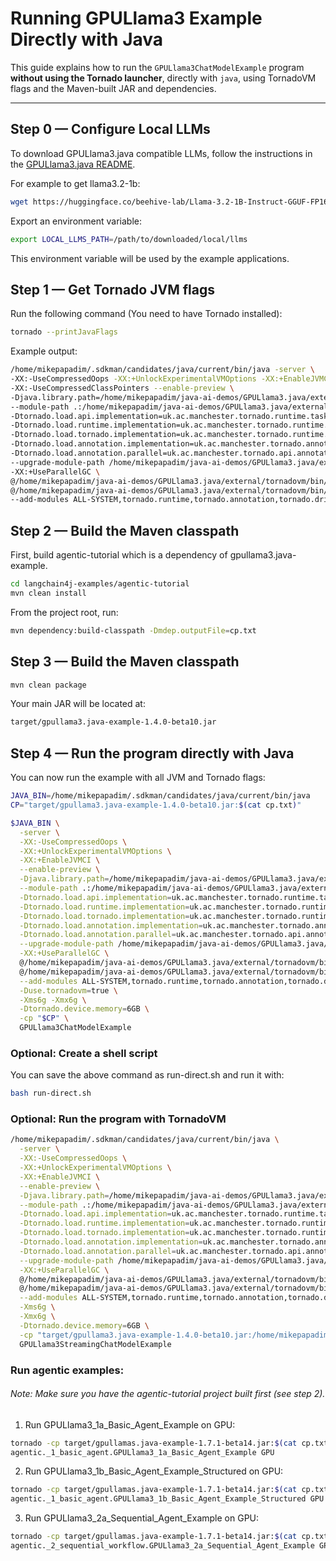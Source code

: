 # Running GPULlama3 Example Directly with Java

This guide explains how to run the `GPULlama3ChatModelExample` program **without using the Tornado launcher**, directly with `java`, using TornadoVM flags and the Maven-built JAR and dependencies.

---

## **Step 0 — Configure Local LLMs**

To download GPULlama3.java compatible LLMs, follow the instructions in the [GPULlama3.java README](https://github.com/beehive-lab/GPULlama3.java/blob/main/README.md).

For example to get llama3.2-1b:
```bash
wget https://huggingface.co/beehive-lab/Llama-3.2-1B-Instruct-GGUF-FP16/resolve/main/beehive-llama-3.2-1b-instruct-fp16.gguf
```

Export an environment variable:

```bash
export LOCAL_LLMS_PATH=/path/to/downloaded/local/llms
```

This environment variable will be used by the example applications.

## **Step 1 — Get Tornado JVM flags**

Run the following command (You need to have Tornado installed):

```bash
tornado --printJavaFlags
```

Example output:

```bash
/home/mikepapadim/.sdkman/candidates/java/current/bin/java -server \
-XX:-UseCompressedOops -XX:+UnlockExperimentalVMOptions -XX:+EnableJVMCI \
-XX:-UseCompressedClassPointers --enable-preview \
-Djava.library.path=/home/mikepapadim/java-ai-demos/GPULlama3.java/external/tornadovm/bin/sdk/lib \
--module-path .:/home/mikepapadim/java-ai-demos/GPULlama3.java/external/tornadovm/bin/sdk/share/java/tornado \
-Dtornado.load.api.implementation=uk.ac.manchester.tornado.runtime.tasks.TornadoTaskGraph \
-Dtornado.load.runtime.implementation=uk.ac.manchester.tornado.runtime.TornadoCoreRuntime \
-Dtornado.load.tornado.implementation=uk.ac.manchester.tornado.runtime.common.Tornado \
-Dtornado.load.annotation.implementation=uk.ac.manchester.tornado.annotation.ASMClassVisitor \
-Dtornado.load.annotation.parallel=uk.ac.manchester.tornado.api.annotations.Parallel \
--upgrade-module-path /home/mikepapadim/java-ai-demos/GPULlama3.java/external/tornadovm/bin/sdk/share/java/graalJars \
-XX:+UseParallelGC \
@/home/mikepapadim/java-ai-demos/GPULlama3.java/external/tornadovm/bin/sdk/etc/exportLists/common-exports \
@/home/mikepapadim/java-ai-demos/GPULlama3.java/external/tornadovm/bin/sdk/etc/exportLists/opencl-exports \
--add-modules ALL-SYSTEM,tornado.runtime,tornado.annotation,tornado.drivers.common,tornado.drivers.opencl
```

## **Step 2 — Build the Maven classpath**

First, build agentic-tutorial which is a dependency of gpullama3.java-example.

```bash
cd langchain4j-examples/agentic-tutorial
mvn clean install
```

From the project root, run:

```bash
mvn dependency:build-classpath -Dmdep.outputFile=cp.txt
```

## **Step 3 — Build the Maven classpath**

```bash
mvn clean package
```

Your main JAR will be located at:
```bash
target/gpullama3.java-example-1.4.0-beta10.jar
```

## **Step 4 — Run the program directly with Java**
You can now run the example with all JVM and Tornado flags:

```bash
JAVA_BIN=/home/mikepapadim/.sdkman/candidates/java/current/bin/java
CP="target/gpullama3.java-example-1.4.0-beta10.jar:$(cat cp.txt)"

$JAVA_BIN \
  -server \
  -XX:-UseCompressedOops \
  -XX:+UnlockExperimentalVMOptions \
  -XX:+EnableJVMCI \
  --enable-preview \
  -Djava.library.path=/home/mikepapadim/java-ai-demos/GPULlama3.java/external/tornadovm/bin/sdk/lib \
  --module-path .:/home/mikepapadim/java-ai-demos/GPULlama3.java/external/tornadovm/bin/sdk/share/java/tornado \
  -Dtornado.load.api.implementation=uk.ac.manchester.tornado.runtime.tasks.TornadoTaskGraph \
  -Dtornado.load.runtime.implementation=uk.ac.manchester.tornado.runtime.TornadoCoreRuntime \
  -Dtornado.load.tornado.implementation=uk.ac.manchester.tornado.runtime.common.Tornado \
  -Dtornado.load.annotation.implementation=uk.ac.manchester.tornado.annotation.ASMClassVisitor \
  -Dtornado.load.annotation.parallel=uk.ac.manchester.tornado.api.annotations.Parallel \
  --upgrade-module-path /home/mikepapadim/java-ai-demos/GPULlama3.java/external/tornadovm/bin/sdk/share/java/graalJars \
  -XX:+UseParallelGC \
  @/home/mikepapadim/java-ai-demos/GPULlama3.java/external/tornadovm/bin/sdk/etc/exportLists/common-exports \
  @/home/mikepapadim/java-ai-demos/GPULlama3.java/external/tornadovm/bin/sdk/etc/exportLists/opencl-exports \
  --add-modules ALL-SYSTEM,tornado.runtime,tornado.annotation,tornado.drivers.common,tornado.drivers.opencl \
  -Duse.tornadovm=true \
  -Xms6g -Xmx6g \
  -Dtornado.device.memory=6GB \
  -cp "$CP" \
  GPULlama3ChatModelExample

```

### Optional: Create a shell script
You can save the above command as run-direct.sh and run it with:
```bash
bash run-direct.sh
```


### Optional: Run the program with TornadoVM
```bash
/home/mikepapadim/.sdkman/candidates/java/current/bin/java \
  -server \
  -XX:-UseCompressedOops \
  -XX:+UnlockExperimentalVMOptions \
  -XX:+EnableJVMCI \
  --enable-preview \
  -Djava.library.path=/home/mikepapadim/java-ai-demos/GPULlama3.java/external/tornadovm/bin/sdk/lib \
  --module-path .:/home/mikepapadim/java-ai-demos/GPULlama3.java/external/tornadovm/bin/sdk/share/java/tornado \
  -Dtornado.load.api.implementation=uk.ac.manchester.tornado.runtime.tasks.TornadoTaskGraph \
  -Dtornado.load.runtime.implementation=uk.ac.manchester.tornado.runtime.TornadoCoreRuntime \
  -Dtornado.load.tornado.implementation=uk.ac.manchester.tornado.runtime.common.Tornado \
  -Dtornado.load.annotation.implementation=uk.ac.manchester.tornado.annotation.ASMClassVisitor \
  -Dtornado.load.annotation.parallel=uk.ac.manchester.tornado.api.annotations.Parallel \
  --upgrade-module-path /home/mikepapadim/java-ai-demos/GPULlama3.java/external/tornadovm/bin/sdk/share/java/graalJars \
  -XX:+UseParallelGC \
  @/home/mikepapadim/java-ai-demos/GPULlama3.java/external/tornadovm/bin/sdk/etc/exportLists/common-exports \
  @/home/mikepapadim/java-ai-demos/GPULlama3.java/external/tornadovm/bin/sdk/etc/exportLists/opencl-exports \
  --add-modules ALL-SYSTEM,tornado.runtime,tornado.annotation,tornado.drivers.common,tornado.drivers.opencl \
  -Xms6g \
  -Xmx6g \
  -Dtornado.device.memory=6GB \
  -cp "target/gpullama3.java-example-1.4.0-beta10.jar:/home/mikepapadim/.m2/repository/dev/langchain4j/langchain4j-core/1.5.0-SNAPSHOT/langchain4j-core-1.5.0-SNAPSHOT.jar:/home/mikepapadim/.m2/repository/com/fasterxml/jackson/core/jackson-annotations/2.19.2/jackson-annotations-2.19.2.jar:/home/mikepapadim/.m2/repository/com/fasterxml/jackson/core/jackson-core/2.19.2/jackson-core-2.19.2.jar:/home/mikepapadim/.m2/repository/com/fasterxml/jackson/core/jackson-databind/2.19.2/jackson-databind-2.19.2.jar:/home/mikepapadim/.m2/repository/org/slf4j/slf4j-api/2.0.17/slf4j-api-2.0.17.jar:/home/mikepapadim/.m2/repository/org/jspecify/jspecify/1.0.0/jspecify-1.0.0.jar:/home/mikepapadim/.m2/repository/dev/langchain4j/langchain4j-gpu-llama3/1.5.0-SNAPSHOT/langchain4j-gpu-llama3-1.5.0-SNAPSHOT.jar:/home/mikepapadim/.m2/repository/org/beehive/gpullama3/gpu-llama3/2.0-SNAPSHOT/gpu-llama3-2.0-SNAPSHOT.jar" \
  GPULlama3StreamingChatModelExample

```

### Run agentic examples:

###### Note: Make sure you have the agentic-tutorial project built first (see step 2).

1) Run GPULlama3_1a_Basic_Agent_Example on GPU:

```bash
tornado -cp target/gpullamas.java-example-1.7.1-beta14.jar:$(cat cp.txt) \
agentic._1_basic_agent.GPULlama3_1a_Basic_Agent_Example GPU
```

2) Run GPULlama3_1b_Basic_Agent_Example_Structured on GPU:

```bash
tornado -cp target/gpullamas.java-example-1.7.1-beta14.jar:$(cat cp.txt) \
agentic._1_basic_agent.GPULlama3_1b_Basic_Agent_Example_Structured GPU
```

3) Run GPULlama3_2a_Sequential_Agent_Example on GPU:

```bash
tornado -cp target/gpullamas.java-example-1.7.1-beta14.jar:$(cat cp.txt) \
agentic._2_sequential_workflow.GPULlama3_2a_Sequential_Agent_Example GPU
```